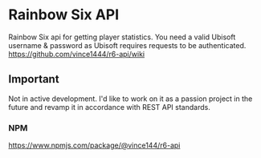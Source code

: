 
# Rainbow Six API
Rainbow Six api for getting player statistics.
You need a valid Ubisoft username & password as Ubisoft requires requests to be authenticated.
https://github.com/vince1444/r6-api/wiki

## Important
Not in active development. I'd like to work on it as a passion project in the future and revamp it in accordance with REST API standards.

### NPM
https://www.npmjs.com/package/@vince144/r6-api
